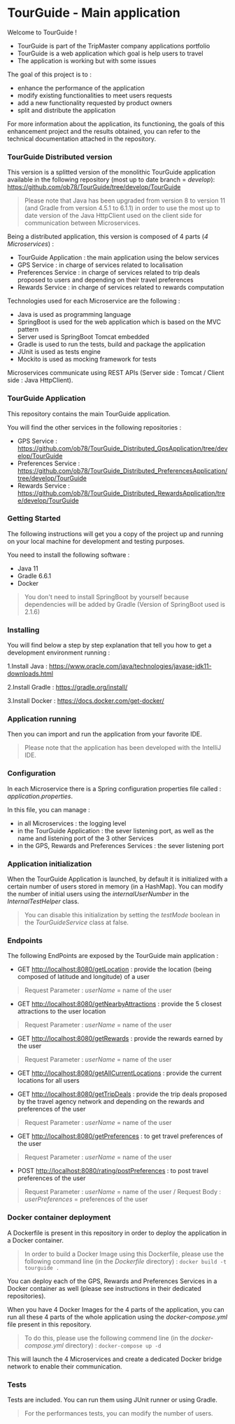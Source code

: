 # TourGuide - Main application
Welcome to TourGuide !

- TourGuide is part of the TripMaster company applications portfolio
- TourGuide is a web application which goal is help users to travel
- The application is working but with some issues

The goal of this project is to : 
- enhance the performance of the application
- modify existing functionalities to meet users requests
- add a new functionality requested by product owners
- split and distribute the application 

For more information about the application, its functioning, the goals of this enhancement project and the results obtained, you can refer to the technical documentation attached in the repository.


### TourGuide Distributed version

This version is a splitted version of the monolithic TourGuide application available in the following repository (most up to date branch = *develop*):
<https://github.com/ob78/TourGuide/tree/develop/TourGuide>

>Please note that Java has been upgraded from version 8 to version 11 (and Gradle from version 4.5.1 to 6.1.1) in order to use the most up to date version of the Java HttpClient used on the client side for communication between Microservices.

Being a distributed application, this version is composed of 4 parts (*4 Microservices*) :
- TourGuide Application : the main application using the below services 
- GPS Service : in charge of services related to localisation
- Preferences Service : in charge of services related to trip deals proposed to users and depending on their travel preferences 
- Rewards Service : in charge of services related to rewards computation

Technologies used for each Microservice are the following :
- Java is used as programming language
- SpringBoot is used for the web application which is based on the MVC pattern
- Server used is SpringBoot Tomcat embedded
- Gradle is used to run the tests, build and package the application
- JUnit is used as tests engine
- Mockito is used as mocking framework for tests

Microservices communicate using REST APIs (Server side : Tomcat / Client side : Java HttpClient).

### TourGuide Application

This repository contains the main TourGuide application.

You will find the other services in the following repositories :
- GPS Service : <https://github.com/ob78/TourGuide_Distributed_GpsApplication/tree/develop/TourGuide>
- Preferences Service : <https://github.com/ob78/TourGuide_Distributed_PreferencesApplication/tree/develop/TourGuide>
- Rewards Service : <https://github.com/ob78/TourGuide_Distributed_RewardsApplication/tree/develop/TourGuide>

### Getting Started

The following instructions will get you a copy of the project up and running on your local machine for development and testing purposes.

You need to install the following software :

- Java 11
- Gradle 6.6.1
- Docker
>You don't need to install SpringBoot by yourself because dependencies will be added by Gradle (Version of SpringBoot used is 2.1.6)

### Installing

You will find below a step by step explanation that tell you how to get a development environment running :

1.Install Java :
<https://www.oracle.com/java/technologies/javase-jdk11-downloads.html>

2.Install Gradle :
<https://gradle.org/install/>

3.Install Docker :
<https://docs.docker.com/get-docker/>

### Application running

Then you can import and run the application from your favorite IDE.

>Please note that the application has been developed with the IntelliJ IDE.

### Configuration

In each Microservice there is a Spring configuration properties file called : *application.properties*.

In this file, you can manage :
- in all Microservices : the logging level 
- in the TourGuide Application : the sever listening port, as well as the name and listening port of the 3 other Services
- in the GPS, Rewards and Preferences Services : the sever listening port

### Application initialization

When the TourGuide Application is launched, by default it is initialized with a certain number of users stored in memory (in a HashMap).
You can modify the number of initial users using the *internalUserNumber* in the *InternalTestHelper* class.

>You can disable this initialization by setting the *testMode* boolean in the *TourGuideService* class at false. 


### Endpoints

The following EndPoints are exposed by the TourGuide main application :

- GET  <http://localhost:8080/getLocation> : provide the location (being composed of latitude and longitude) of a user
>Request Parameter : *userName* = name of the user 

- GET  <http://localhost:8080/getNearbyAttractions> : provide the 5 closest attractions to the user location
>Request Parameter : *userName* = name of the user 

- GET  <http://localhost:8080/getRewards> : provide the rewards earned by the user
>Request Parameter : *userName* = name of the user 

- GET  <http://localhost:8080/getAllCurrentLocations> : provide the current locations for all users

- GET  <http://localhost:8080/getTripDeals> : provide the trip deals proposed by the travel agency network and depending on the rewards and preferences of the user
>Request Parameter : *userName* = name of the user 

- GET  <http://localhost:8080/getPreferences> : to get travel preferences of the user
>Request Parameter : *userName* = name of the user 

- POST <http://localhost:8080/rating/postPreferences> : to post travel preferences of the user
>Request Parameter : *userName* = name of the user 
> / Request Body : *userPreferences* = preferences of the user

### Docker container deployment

A Dockerfile is present in this repository in order to deploy the application in a Docker container.
>In order to build a Docker Image using this Dockerfile, please use the following command line (in the *Dockerfile* directory) :
`docker build -t tourguide .`

You can deploy each of the GPS, Rewards and Preferences Services in a Docker container as well (please see instructions in their dedicated repositories).

When you have 4 Docker Images for the 4 parts of the application, you can run all these 4 parts of the whole application using the *docker-compose.yml* file present in this repository.
>To do this, please use the following commend line (in the *docker-compose.yml* directory) :
`docker-compose up -d`
 
This will launch the 4 Microservices and create a dedicated Docker bridge network to enable their communication. 
 
### Tests

Tests are included. You can run them using JUnit runner or using Gradle.

>For the performances tests, you can modify the number of users.
